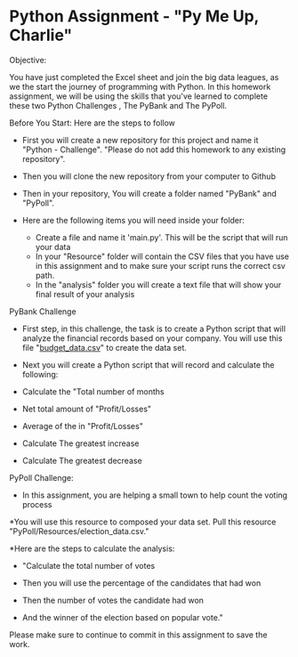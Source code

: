 # Python Assignment - "Py Me Up, Charlie"

Objective:

You have just completed the Excel sheet and join the big data leagues, as we the start the journey of programming with Python. In this homework assignment, we will be using the skills that you've learned to complete these two Python Challenges , The PyBank and The PyPoll.



Before You Start: Here are the steps to follow

* First you will create a new repository for this project and name it "Python - Challenge". "Please do not add this homework to any existing repository".

* Then you will clone the new repository from your computer to Github

* Then in your repository, You will create a folder named  "PyBank" and "PyPoll". 

* Here are the following items you will need inside your folder:

  * Create a file and name it 'main.py'. This will be the script that will run your data
  * In your "Resource" folder  will contain the CSV files that you have use in this assignment and to make sure your script runs the correct csv path.
  * In the "analysis" folder you will create a text file that will show your final result of your analysis

 
 
 PyBank Challenge 

  
  * First step, in this challenge, the task is to create a Python script that will analyze the financial records based on your company. 
  You will use this file "[budget_data.csv](PyBank/Resources/budget_data.csv)" to create the data set. 

  * Next you will create a Python script that will record and calculate the following:

  * Calculate the "Total number of months

  * Net total amount of "Profit/Losses" 

  * Average of the in "Profit/Losses"

  * Calculate The greatest increase

  * Calculate The greatest decrease



PyPoll Challenge:

 
 * In this assignment, you are helping a small town to help count the voting process

  *You will use this resource to composed your data set. Pull this resource "PyPoll/Resources/election_data.csv." 

   *Here are the steps to calculate the analysis:
 
  * "Calculate the total number of votes

  * Then you will use the percentage of the candidates that had won

  * Then the number of votes the candidate had won

  * And the winner of the election based on popular vote."


  
 

Please make sure to continue to commit in this assignment to save the work.



